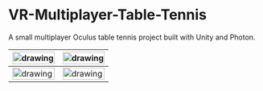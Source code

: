 # VR-Multiplayer-Table-Tennis
A small multiplayer Oculus table tennis project built with Unity and Photon.

| <img src="https://contentfish-frontend.s3.eu-west-2.amazonaws.com/assets/VR_TT_1.png" alt="drawing" width="100%"/>  | <img src="https://contentfish-frontend.s3.eu-west-2.amazonaws.com/assets/VR_TT_1.png" alt="drawing" width="100%"/> |
| ------------- | ------------- |
| <img src="https://contentfish-frontend.s3.eu-west-2.amazonaws.com/assets/VR_TT_3.png" alt="drawing" width="100%"/>  | <img src="https://contentfish-frontend.s3.eu-west-2.amazonaws.com/assets/VR_TT_4.png" alt="drawing" width="100%"/>  |
